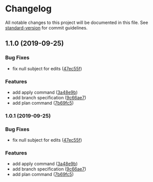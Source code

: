 # Changelog

All notable changes to this project will be documented in this file. See [standard-version](https://github.com/conventional-changelog/standard-version) for commit guidelines.

## 1.1.0 (2019-09-25)


### Bug Fixes

* fix null subject for edits ([47ec55f](https://github.com/csaxton/kerfuffle/commit/47ec55f))


### Features

* add apply command ([3a48e9b](https://github.com/csaxton/kerfuffle/commit/3a48e9b))
* add branch specification ([9c66ae7](https://github.com/csaxton/kerfuffle/commit/9c66ae7))
* add plan command ([7b69fc5](https://github.com/csaxton/kerfuffle/commit/7b69fc5))

### 1.0.1 (2019-09-25)


### Bug Fixes

* fix null subject for edits ([47ec55f](https://github.com/csaxton/kerfuffle/commit/47ec55f))


### Features

* add apply command ([3a48e9b](https://github.com/csaxton/kerfuffle/commit/3a48e9b))
* add branch specification ([9c66ae7](https://github.com/csaxton/kerfuffle/commit/9c66ae7))
* add plan command ([7b69fc5](https://github.com/csaxton/kerfuffle/commit/7b69fc5))
